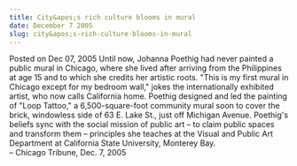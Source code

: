 ```yaml
---
title: City&apos;s rich culture blooms in mural
date: December 7 2005
slug: city&apos;s-rich-culture-blooms-in-mural
---
```





<span class="date">Posted on Dec 07, 2005    </span>
Until now, Johanna Poethig had never painted a public mural in
Chicago, where she lived after arriving from the Philippines at age
15 and to which she credits her artistic roots. &quot;This is my first
mural in Chicago except for my bedroom wall,&quot; jokes the
internationally exhibited artist, who now calls California home.
Poethig designed and led the painting of &quot;Loop Tattoo,&quot; a
6,500-square-foot community mural soon to cover the brick,
windowless side of 63 E. Lake St., just off Michigan Avenue.
Poethig&apos;s beliefs sync with the social mission of public art &#x2013; to
claim public spaces and transform them &#x2013; principles she teaches at
the Visual and Public Art Department at California State
University, Monterey Bay.<br>
&#x2013; Chicago Tribune, Dec. 7, 2005<br/></br>




